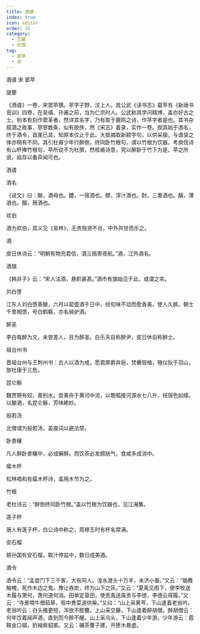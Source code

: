 ```yaml
---
title: 酒谱
index: true
icon: editor
order: 35
category:
  - 艺藏
  - 饮馔
tag:
  - 窦苹
  - 宋
---
```


酒谱 宋 窦苹  

提要  

《酒谱》一卷，宋窦苹撰。苹字子野，汶上人。晁公武《读书志》载苹有《新唐书音训》四卷，在吴缜、孙甫之前，当为仁宗时人。公武称其学问精博，盖亦好古之士。别本有刻作窦革者，然详其名字，乃有取于鹿鸣之诗，作苹字者是也。其书杂叙酒之故事，寥寥数条，似有脱佚，然《宋志》着录，实作一卷。观其始于酒名，终于酒令，首尾已具，知原本仅止于此。大抵摘取新颖字句，以供采掇，与谱录之体亦稍有不同。其引杜甫少年行醉倒，终同卧竹根句，谓以竹根为饮器。考庾信诗有山杯捧竹根句，苹所说不为杜撰，然核甫诗意，究以醉卧于竹下为是。苹之所说，姑存以备异闻可也。  

酒谱  

酒名  

《说文》曰：酴，酒母也。醴，一宿酒也。醪，滓汁酒也。酎，三重酒也。醨，薄酒也。醑，莤酒也。  

欢伯  

酒为欢伯，其义见《易林》，无贵贱贤不肖，中外共甘而乐之。  

酒  

皮日休诗云：“明朝有物充君信，酒三瓶寄夜航。”酒，江外酒名。  

酒旗  

《韩非子》云：“宋人沽酒，悬帜甚髙。”酒市有旗始见于此，或谓之帘。  

刘白堕  

江东人刘白堕善酿，六月以罂盛酒于日中，经旬味不动而愈香美，使人久醉。朝士千里相馈，号白鹤觞，亦名骑驴酒。  

醉圣  

李白每醉为文，未尝差人，目为醉圣。白乐天自称醉尹，皮日休自称醉士。  

祖台州书  

晋祖台州与王荆州书：古人以酒为戒，愿君屏爵弃巵，焚罍毁榼，殛仪狄于羽山，放杜康于三危。  

昆仑觞  

魏贾锵有奴，善别水。尝乘舟于黄河中流，以匏瓠接河源水七八升，经宿色如绛。以酿酒，名昆仑觞，芳味絶妙。  

般若汤  

北僧谓为般若汤，盖廋词以避法禁。  

卧黍穰  

凡人醉卧黍穰中，必成癞醉。而饮茶必发膀胱气，食咸多成消中。  

瘿木杯  

松林唱和有瘿木杯诗，盖用木节为之。  

竹根  

老杜诗云：“醉倒终同卧竹根。”盖以竹根为饮器也，见江淹集。  

莲子杯  

唐人有莲子杯，白公诗中称之，周穆王时有杯名常满。  

安石榴  

顿孙国有安石榴，取汁停盆中，数日成美酒。  

酒令  

酒令云：“孟尝门下三千客，大有同人。湟水渡头十万羊，未济小畜。”又云：“锄麑触槐，死作木边之鬼。豫让吞炭，终为山下之灰。”又云：“夏禹见雨下，使李牧送木履与萧何，萧何道何消。田单定垦田，使贡禹送禹贡与李徳，李德云得履。”又云：“寺里喂牛僧茹草，观中煑菜道供柴。”又曰：“山上采黄芩，下山逢着老翁吟。老翁吟云：白头搔更短，浑欲不胜簪。上山采交藤，下山逢着醉胡僧。醉胡僧云：何年饮着闻声酒，直到而今醉不醒。山上采乌头，下山逢着少年游。少年游云：霞鞍金口骝，豹袖紫貂裘。又云：碾茶曹子建，开匣木悬虚。  
